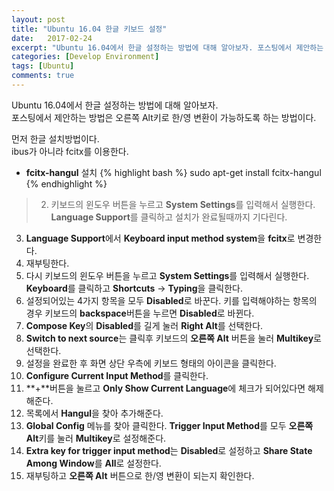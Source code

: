 ```yaml
---
layout: post
title: "Ubuntu 16.04 한글 키보드 설정"
date:   2017-02-24
excerpt: "Ubuntu 16.04에서 한글 설정하는 방법에 대해 알아보자. 포스팅에서 제안하는 방법은 오른쪽 Alt키로 한/영 변환이 가능하도록 하는 방법이다."
categories: [Develop Environment]
tags: [Ubuntu]
comments: true
---
```


Ubuntu 16.04에서 한글 설정하는 방법에 대해 알아보자.  
포스팅에서 제안하는 방법은 오른쪽 Alt키로 한/영 변환이 가능하도록 하는 방법이다.

먼저 한글 설치방법이다.  
ibus가 아니라 fcitx를 이용한다.

* **fcitx-hangul** 설치
{% highlight bash %}
sudo apt-get install fcitx-hangul
{% endhighlight %}

>2. 키보드의 윈도우 버튼을 누르고 **System Settings**를 입력해서 실행한다. **Language Support**를 클릭하고 설치가 완료될때까지 기다린다.
3. **Language Support**에서 **Keyboard input method system**을 **fcitx**로 변경한다.
4. 재부팅한다.
5. 다시 키보드의 윈도우 버튼을 누르고 **System Settings**를 입력해서 실행한다. **Keyboard**를 클릭하고 **Shortcuts** -> **Typing**을 클릭한다.
6. 설정되어있는 4가지 항목을 모두 **Disabled**로 바꾼다. 키를 입력해야하는 항목의 경우 키보드의 **backspace**버튼을 누르면 **Disabled**로 바뀐다.
7. **Compose Key**의 **Disabled**를 길게 눌러 **Right Alt**를 선택한다.
8. **Switch to next source**는 클릭후 키보드의 **오른쪽 Alt** 버튼을 눌러 **Multikey**로 선택한다.
9. 설정을 완료한 후 화면 상단 우측에 키보드 형태의 아이콘을 클릭한다.
10. **Configure Current Input Method**를 클릭한다.
11. **+**버튼을 눌르고 **Only Show Current Language**에 체크가 되어있다면 해제해준다.
12. 목록에서 **Hangul**을 찾아 추가해준다.
13. **Global Config** 메뉴를 찾아 클릭한다. **Trigger Input Method**를 모두 **오른쪽 Alt**키를 눌러 **Multikey**로 설정해준다.
14. **Extra key for trigger input method**는 **Disabled**로 설정하고 **Share State Among Window**를 **All**로 설정한다.
15. 재부팅하고 **오른쪽 Alt** 버튼으로 한/영 변환이 되는지 확인한다.
